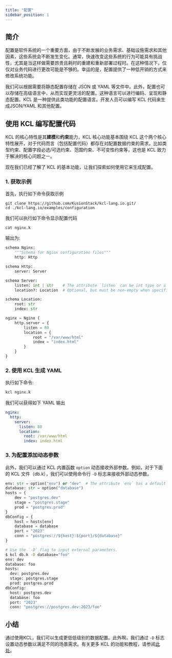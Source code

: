 ```yaml
---
title: "配置"
sidebar_position: 1
---
```


## 简介

配置是软件系统的一个重要方面，由于不断发展的业务需求、基础设施需求和其他因素，这些系统会不断发生变化。通常，快速改变这些系统的行为可能具有挑战性，尤其是当这样做需要昂贵且耗时的重建和重新部署过程时。在这种情况下，仅仅对业务代码进行更改可能是不够的。幸运的是，配置提供了一种低开销的方式来修改系统功能。

我们可以根据需要将静态配置存储在 JSON 或 YAML 等文件中。此外，配置也可以存储在高级语言中，从而实现更灵活的配置。这种语言可以进行编码、呈现和静态配置。KCL 是一种提供此类功能的配置语言。开发人员可以编写 KCL 代码来生成JSON/YAML 和其他配置。

## 使用 KCL 编写配置代码

KCL 的核心特性是其**建模**和**约束**能力，KCL 核心功能基本围绕 KCL 这个两个核心特性展开，对于代码而言（包括配置代码）都存在对配置数据约束的需求，比如类型约束、配置字段必选/可选约束、范围约束、不可变性约束等，这也是 KCL 致力于解决的核心问题之一。

现在我们已经了解了 KCL 的基本功能，让我们探索如何使用它来生成配置。

### 1. 获取示例

首先，执行如下命令获取示例

```shell
git clone https://github.com/KusionStack/kcl-lang.io.git/
cd ./kcl-lang.io/examples/configuration
```

我们可以执行如下命令显示配置代码

```shell
cat nginx.k
```

输出为:

```python
schema Nginx:
    """Schema for Nginx configuration files"""
    http: Http

schema Http:
    server: Server

schema Server:
    listen: int | str    # The attribute `listen` can be int type or a string type.
    location?: Location  # Optional, but must be non-empty when specified

schema Location:
    root: str
    index: str

nginx = Nginx {
    http.server = {
        listen = 80
        location = {
            root = "/var/www/html"
            index = "index.html"
        }
    }
}
```

### 2. 使用 KCL 生成 YAML

执行如下命令:

```bash
kcl nginx.k
```

我们可以获得如下 YAML 输出

```yaml
nginx:
  http:
    server:
      listen: 80
      location:
        root: /var/www/html
        index: index.html
```

### 3. 为配置添加动态参数

此外，我们可以通过 KCL 内置函数 `option` 动态接收外部参数。例如，对于下面的 KCL 文件（db.k），我们可以使用命令行 `-D` 标志来接收外部动态参数。

```python
env: str = option("env") or "dev"  # The attribute `env` has a default value "den"
database: str = option("database")
hosts = {
    dev = "postgres.dev"
    stage = "postgres.stage"
    prod = "postgres.prod"
}
dbConfig = {
    host = hosts[env]
    database = database
    port = "2023"
    conn = "postgres://${host}:${port}/${database}"
}
```

```bash
# Use the `-D` flag to input external parameters.
$ kcl db.k -D database="foo"
env: dev
database: foo
hosts:
  dev: postgres.dev
  stage: postgres.stage
  prod: postgres.prod
dbConfig:
  host: postgres.dev
  database: foo
  port: "2023"
  conn: "postgres://postgres.dev:2023/foo"
```

## 小结

通过使用KCL，我们可以生成更低低级别的数据配置。此外啊，我们通过 `-D` 标志设置动态参数以满足不同的场景需求。有关更多 KCL 的功能和教程，请参阅[此处](/docs/reference/lang/tour)。
